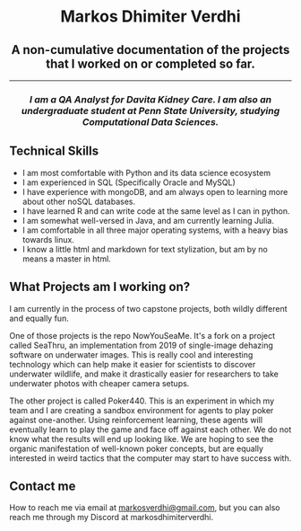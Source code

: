 <h1 style="text-align:center;">Markos Dhimiter Verdhi</h1>
<h2 style="text-align:center;">A non-cumulative documentation of the projects that I worked on or completed so far.</h2>
<hr>
<h3 style="text-align:center;"><i>I am a QA Analyst for Davita Kidney Care. I am also an undergraduate student at Penn State University, studying Computational Data Sciences.</i></h3>

<h2>Technical Skills</h2>

- I am most comfortable with Python and its data science ecosystem
- I am experienced in SQL (Specifically Oracle and MySQL)
- I have experience with mongoDB, and am always open to learning more about other noSQL databases.
- I have learned R and can write code at the same level as I can in python.
- I am somewhat well-versed in Java, and am currently learning Julia.
- I am comfortable in all three major operating systems, with a heavy bias towards linux.
- I know a little html and markdown for text stylization, but am by no means a master in html.

<h2>What Projects am I working on?</h2>

I am currently in the process of two capstone projects, both wildly different and equally fun.

One of those projects is the repo NowYouSeaMe. It's a fork on a project called SeaThru, an implementation from 2019 of single-image dehazing software on underwater images. This is really cool and interesting technology which can help make it easier for scientists to discover underwater wildlife, and make it drastically easier for researchers to take underwater photos with cheaper camera setups.

The other project is called Poker440. This is an experiment in which my team and I are creating a sandbox environment for agents to play poker against one-another. Using reinforcement learning, these agents will eventually learn to play the game and face off against each other. We do not know what the results will end up looking like. We are hoping to see the organic manifestation of well-known poker concepts, but are equally interested in weird tactics that the computer may start to have success with. 

<h2>Contact me</h2>

How to reach me via email at markosverdhi@gmail.com, but you can also reach me through my Discord at markosdhimiterverdhi.
